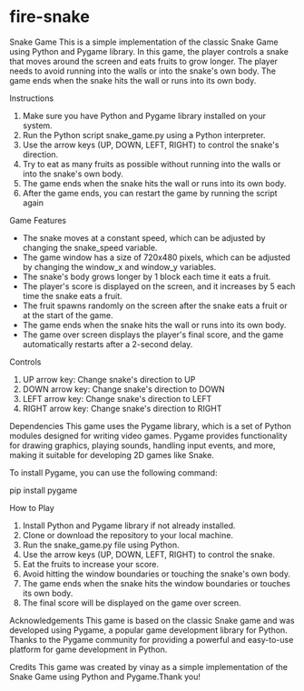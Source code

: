# fire-snake
Snake Game
This is a simple implementation of the classic Snake Game using Python and Pygame library. In this game, the player controls a snake that moves around the screen and eats fruits to grow longer. The player needs to avoid running into the walls or into the snake's own body. The game ends when the snake hits the wall or runs into its own body.


Instructions
1. Make sure you have Python and Pygame library installed on your system.
2. Run the Python script snake_game.py using a Python interpreter.
3. Use the arrow keys (UP, DOWN, LEFT, RIGHT) to control the snake's direction.
4. Try to eat as many fruits as possible without running into the walls or into the snake's own body.
5. The game ends when the snake hits the wall or runs into its own body.
6. After the game ends, you can restart the game by running the script again



Game Features
* The snake moves at a constant speed, which can be adjusted by changing the snake_speed variable.
* The game window has a size of 720x480 pixels, which can be adjusted by changing the window_x and window_y variables.
* The snake's body grows longer by 1 block each time it eats a fruit.
* The player's score is displayed on the screen, and it increases by 5 each time the snake eats a fruit.
* The fruit spawns randomly on the screen after the snake eats a fruit or at the start of the game.
* The game ends when the snake hits the wall or runs into its own body.
* The game over screen displays the player's final score, and the game automatically restarts after a 2-second delay.


Controls
1. UP arrow key: Change snake's direction to UP
2. DOWN arrow key: Change snake's direction to DOWN
3. LEFT arrow key: Change snake's direction to LEFT
4. RIGHT arrow key: Change snake's direction to RIGHT



Dependencies
This game uses the Pygame library, which is a set of Python modules designed for writing video games. Pygame provides functionality for drawing graphics, playing sounds, handling input events, and more, making it suitable for developing 2D games like Snake.

To install Pygame, you can use the following command:

pip install pygame



How to Play
1. Install Python and Pygame library if not already installed.
2. Clone or download the repository to your local machine.
3. Run the snake_game.py file using Python.
4. Use the arrow keys (UP, DOWN, LEFT, RIGHT) to control the snake.
5. Eat the fruits to increase your score.
6. Avoid hitting the window boundaries or touching the snake's own body.
7. The game ends when the snake hits the window boundaries or touches its own body.
8. The final score will be displayed on the game over screen.


Acknowledgements
This game is based on the classic Snake game and was developed using Pygame, a popular game development library for Python. Thanks to the Pygame community for providing a powerful and easy-to-use platform for game development in Python.


Credits
This game was created by vinay as a simple implementation of the Snake Game using Python and Pygame.Thank you!

